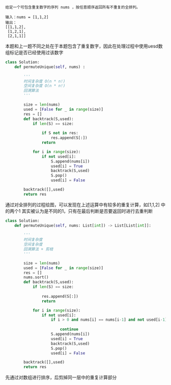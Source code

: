     给定一个可包含重复数字的序列 nums ，按任意顺序返回所有不重复的全排列。

    输入：nums = [1,1,2]
    输出：
    [[1,1,2],
     [1,2,1],
     [2,1,1]]
     
本题和上一题不同之处在于本题包含了重复数字，因此在处理过程中使用uesd数组标记是否已经使用过该数字
```python 
class Solution:
    def permuteUnique(self, nums) :
        
        '''
        时间复杂度 O(n * n!)
        空间复杂度 O(n * n!)
        回溯算法 
        '''

        size = len(nums)
        used = [False for _ in range(size)]
        res = [] 
        def backtrack(S,used):
            if len(S) == size:
                
                if S not in res:
                    res.append(S[:])
                return 

            for i in range(size):
                if not used[i]:
                    S.append(nums[i])
                    used[i] = True 
                    backtrack(S,used)
                    S.pop()
                    used[i] = False 

        backtrack([],used)
        return res 

```

通过对全排列的过程绘图，可以发现在上述运算中有较多的重复计算，如[1,1,2] 中的两个1 其实被认为是不同的1，只有在最后判断是否要返回时进行去重判断

```python 
class Solution:
    def permuteUnique(self, nums: List[int]) -> List[List[int]]:
        
        '''
        时间复杂度
        空间复杂度
        回溯算法 + 剪枝
        '''

        size = len(nums)
        used = [False for _ in range(size)]
        res = [] 
        nums.sort()
        def backtrack(S,used):
            if len(S) == size:
                
                res.append(S[:])
                return 

            for i in range(size):
                if not used[i]:
                    if i > 0 and nums[i] == nums[i-1] and not used[i-1]:   ##与上一段代码对比 新增剪枝部分  注这边not used[i-1] 与used[i-1]都可以起到剪枝的效果 
                                                                            ## not used[i-1]的理解比较直接， used[i-1]剪枝是通过反向剪枝可以调试一下认知一下
                        continue    
                    S.append(nums[i])
                    used[i] = True 
                    backtrack(S,used)
                    S.pop()
                    used[i] = False 

        backtrack([],used)
        return res 

```

先通过对数组进行排序，后剪掉同一层中的重复计算部分
